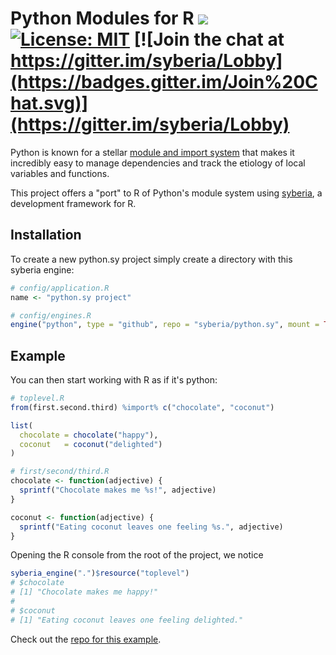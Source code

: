 # Python Modules for R <a href="https://travis-ci.org/syberia/python.sy"><img src="https://img.shields.io/travis/syberia/python.sy.svg"></a> [![License: MIT](https://img.shields.io/badge/License-MIT-yellow.svg)](https://github.com/syberia/syberia/blob/master/LICENSE) [![Join the chat at https://gitter.im/syberia/Lobby](https://badges.gitter.im/Join%20Chat.svg)](https://gitter.im/syberia/Lobby) 

Python is known for a stellar [module and import system](https://docs.python.org/2/tutorial/modules.html)
that makes it incredibly easy to manage dependencies and track the
etiology of local variables and functions.

This project offers a "port" to R of Python's module system using
[syberia](https://github.com/robertzk/syberia), a development framework for R.

Installation
------------

To create a new python.sy project simply create a directory with this syberia engine:

```r
# config/application.R
name <- "python.sy project"

# config/engines.R
engine("python", type = "github", repo = "syberia/python.sy", mount = TRUE)
```

Example
-------

You can then start working with R as if it's python:

```r
# toplevel.R
from(first.second.third) %import% c("chocolate", "coconut")

list(
  chocolate = chocolate("happy"),
  coconut   = coconut("delighted")
)

# first/second/third.R
chocolate <- function(adjective) {
  sprintf("Chocolate makes me %s!", adjective)
}

coconut <- function(adjective) {
  sprintf("Eating coconut leaves one feeling %s.", adjective)
}
```

Opening the R console from the root of the project, we notice

```r
syberia_engine(".")$resource("toplevel")
# $chocolate
# [1] "Chocolate makes me happy!"
# 
# $coconut
# [1] "Eating coconut leaves one feeling delighted."
```

Check out the [repo for this example](https://github.com/syberia/python.sy-example).

